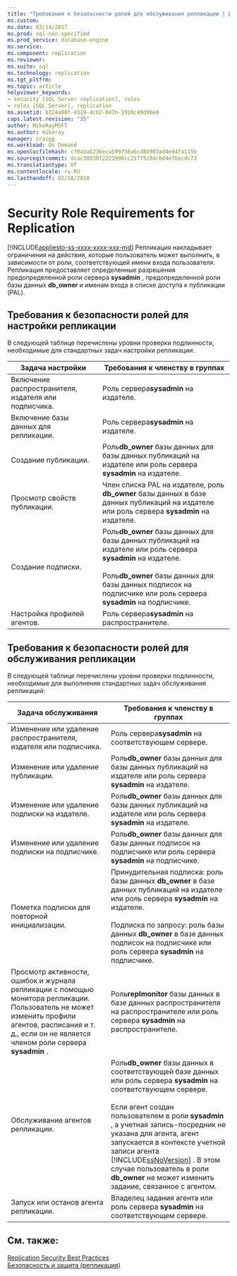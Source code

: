 ```yaml
---
title: "Требования к безопасности ролей для обслуживания репликации | Документация Майкрософт"
ms.custom: 
ms.date: 03/14/2017
ms.prod: sql-non-specified
ms.prod_service: database-engine
ms.service: 
ms.component: replication
ms.reviewer: 
ms.suite: sql
ms.technology: replication
ms.tgt_pltfrm: 
ms.topic: article
helpviewer_keywords:
- security [SQL Server replication], roles
- roles [SQL Server], replication
ms.assetid: b324a80f-4319-4cb2-847b-1910c49d90e0
caps.latest.revision: "35"
author: MikeRayMSFT
ms.author: mikeray
manager: craigg
ms.workload: On Demand
ms.openlocfilehash: cf0a2ab236eca599756a6cd8b983ad4e94fa115b
ms.sourcegitcommit: dcac30038f2223990cc21775c84cbd4e7bacdc73
ms.translationtype: HT
ms.contentlocale: ru-RU
ms.lasthandoff: 01/18/2018
---
```

# <a name="security-role-requirements-for-replication"></a>Security Role Requirements for Replication
[!INCLUDE[appliesto-ss-xxxx-xxxx-xxx-md](../../../includes/appliesto-ss-xxxx-xxxx-xxx-md.md)] Репликация накладывает ограничения на действия, которые пользователь может выполнить, в зависимости от роли, соответствующей имени входа пользователя. Репликация предоставляет определенные разрешения предопределенной роли сервера **sysadmin** , предопределенной роли базы данных **db_owner** и именам входа в списке доступа к публикации (PAL).  
  
## <a name="security-role-requirements-for-replication-setup"></a>Требования к безопасности ролей для настройки репликации  
 В следующей таблице перечислены уровни проверки подлинности, необходимые для стандартных задач настройки репликации:  
  
|Задача настройки|Требования к членству в группах|  
|----------------|----------------------------|  
|Включение распространителя, издателя или подписчика.|Роль сервера**sysadmin** на издателе.|  
|Включение базы данных для репликации.|Роль сервера**sysadmin** на издателе.|  
|Создание публикации.|Роль**db_owner** базы данных для базы данных публикаций на издателе или роль сервера **sysadmin** на издателе.|  
|Просмотр свойств публикации.|Член списка PAL на издателе, роль **db_owner** базы данных в базе данных публикаций на издателе или роль сервера **sysadmin** на издателе.|  
|Создание подписки.|Роль**db_owner** базы данных для базы данных публикаций на издателе или роль сервера **sysadmin** на издателе.<br /><br /> Роль**db_owner** базы данных для базы данных подписок на подписчике или роль сервера **sysadmin** на подписчике.|  
|Настройка профилей агентов.|Роль сервера**sysadmin** на распространителе.|  
  
## <a name="security-role-requirements-for-replication-maintenance"></a>Требования к безопасности ролей для обслуживания репликации  
 В следующей таблице перечислены уровни проверки подлинности, необходимые для выполнения стандартных задач обслуживания репликаций:  
  
|Задача обслуживания|Требования к членству в группах|  
|----------------------|----------------------------|  
|Изменение или удаление распространителя, издателя или подписчика.|Роль сервера**sysadmin** на соответствующем сервере.|  
|Изменение или удаление публикации.|Роль**db_owner** базы данных для базы данных публикаций на издателе или роль сервера **sysadmin** на издателе.|  
|Изменение или удаление подписки на издателе.|Роль**db_owner** базы данных для базы данных публикаций на издателе или роль сервера **sysadmin** на издателе.|  
|Изменение или удаление подписки на подписчике.|Роль**db_owner** базы данных для базы данных подписок на подписчике или роль сервера **sysadmin** на подписчике.|  
|Пометка подписки для повторной инициализации.|Принудительная подписка: роль базы данных **db_owner** в базе данных публикаций на издателе или роль сервера **sysadmin** на издателе.<br /><br /> Подписка по запросу: роль базы данных **db_owner** в базе данных подписок на подписчике или роль сервера **sysadmin** на подписчике.|  
|Просмотр активности, ошибок и журнала репликации с помощью монитора репликации. Пользователь не может изменить профили агентов, расписания и т. д., если он не является членом роли сервера **sysadmin** .|Роль**replmonitor** базы данных в базе данных распространителя на распространителе или роль сервера **sysadmin** на распространителе.|  
|Обслуживание агентов репликации.|Роль**db_owner** базы данных в соответствующей базе данных или роль сервера **sysadmin** на соответствующем сервере.<br /><br /> Если агент создан пользователем в роли **sysadmin** , а учетная запись-посредник не указана для агента, агент запускается в контексте учетной записи агента [!INCLUDE[ssNoVersion](../../../includes/ssnoversion-md.md)] . В этом случае пользователь в роли **db_owner** не может изменить задание, связанное с агентом.|  
|Запуск или останов агента репликации.|Владелец задания агента или роль сервера **sysadmin** на соответствующем сервере.|  
  
## <a name="see-also"></a>См. также:  
 [Replication Security Best Practices](../../../relational-databases/replication/security/replication-security-best-practices.md)   
 [Безопасность и защита (репликация)](../../../relational-databases/replication/security/security-and-protection-replication.md)  
  
  
